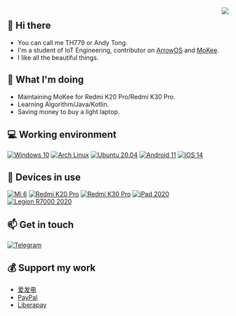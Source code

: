 <img align="right" src="https://github-readme-stats.vercel.app/api?username=hh2333&include_all_commits=true&show_icons=true&hide_title=tru&hide_border=true" />

## 👋 Hi there
 - You can call me TH779 or Andy Tong.
 - I'm a student of IoT Engineering, contributor on [ArrowOS](https://github.com/ArrowOS) and [MoKee](https://github.com/MoKee).
 - I like all the beautiful things.

## 🤔 What I'm doing
 - Maintaining MoKee for Redmi K20 Pro/Redmi K30 Pro.
 - Learning Algorithm/Java/Kotlin.
 - Saving money to buy a light laptop.

## 💻 Working environment
[![Windows 10](https://img.shields.io/badge/Windows%2010-00adef?style=flat-square&logo=windows&logoColor=ffffff)](https://www.microsoft.com/windows10)
[![Arch Linux](https://img.shields.io/badge/Arch%20Linux-1793d0?style=flat-square&logo=arch-linux&logoColor=ffffff)](https://archlinux.org)
[![Ubuntu 20.04](https://img.shields.io/badge/Ubuntu%2020%2e04-dd4814?style=flat-square&logo=ubuntu&logoColor=ffffff)](https://releases.ubuntu.com/20.04/)
[![Android 11](https://img.shields.io/badge/Android%2011-3ddc84?style=flat-square&logo=android&logoColor=ffffff)](https://www.android.com/android-11/)
[![iOS 14](https://img.shields.io/badge/iOS%2014-4f4f4f?style=flat-square&logo=ios&logoColor=ffffff)](https://www.apple.com/ios/ios-14/)

## 📱 Devices in use
[![Mi 6](https://img.shields.io/badge/Mi%206-fd4900?style=flat-square&logo=xiaomi&logoColor=ffffff)](https://www.mi.com/global/mi6/)
[![Redmi K20 Pro](https://img.shields.io/badge/Redmi%20K20%20Pro-fd4900?style=flat-square&logo=xiaomi&logoColor=ffffff)](https://www.mi.com/global/mi-9-t-pro/)
[![Redmi K30 Pro](https://img.shields.io/badge/Redmi%20K30%20Pro-fd4900?style=flat-square&logo=xiaomi&logoColor=ffffff)](https://www.po.co/global/poco-f2-pro/)
[![iPad 2020](https://img.shields.io/badge/iPad%202020-a2aaad?style=flat-square&logo=apple&logoColor=ffffff)](https://www.apple.com/ipad-10.2/)
[![Legion R7000 2020](https://img.shields.io/badge/Legion%20R7000%202020-e60012?style=flat-square&logo=lenovo&logoColor=ffffff)](https://www.lenovo.com/us/en/laptops/legion-laptops/legion-5-series/Lenovo-Legion-5-15ARH05/p/88GMY501444)

## 📫 Get in touch
[![Telegram](https://img.shields.io/badge/%40TH779-0088cc?style=flat-square&logo=telegram&logoColor=ffffff)](https://t.me/TH779)

## 💰 Support my work
 - [爱发电](https://afdian.net/@TH779)
 - [PayPal](https://paypal.me/HelloTH779)
 - [Liberapay](https://liberapay.com/hh2333/donate)
